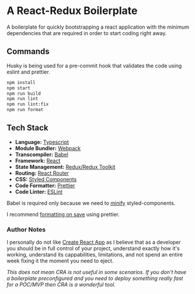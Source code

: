 # A React-Redux Boilerplate

A boilerplate for quickly bootstrapping a react application with the minimum dependencies that are required in order to start coding right away.

## Commands

Husky is being used for a pre-commit hook that validates the code using eslint and prettier.

```bash
npm install
npm start
npm run build
npm run lint
npm run lint:fix
npm run format
```

## Tech Stack

- **Language:** [Typescript](https://www.typescriptlang.org/)
- **Module Bundler:** [Webpack](https://webpack.js.org/)
- **Transcompiler:** [Babel](https://babeljs.io/)
- **Framework:** [React](https://reactjs.org/)
- **State Management:** [Redux/Redux Toolkit](https://redux.js.org/)
- **Routing:** [React Router](https://reactrouter.com/)
- **CSS:** [Styled Components](https://styled-components.com/)
- **Code Formatter:** [Prettier](https://prettier.io/)
- **Code Linter:** [ESLint](https://eslint.org/)

Babel is required only because we need to [minify](https://styled-components.com/docs/tooling) styled-components.

I recommend [formatting on save](https://www.robinwieruch.de/how-to-use-prettier-vscode/) using prettier.

### Author Notes

I personally do not like [Create React App](https://reactjs.org/docs/create-a-new-react-app.html#create-react-app) as I believe that as a developer you should be in full control of your project, understand exactly how it's working, understand its cappabilities, limitations, and not spend an entire week fixing it the moment you need to eject.

_This does not mean CRA is not useful in some scenarios. If you don't have a boilerplate preconfigured and you need to deploy something really fast for a POC/MVP then CRA is a wonderful tool._
